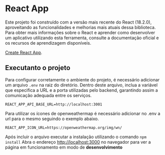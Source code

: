 # React App

Este projeto foi construído com a versão mais recente do React (18.2.0), aproveitando as funcionalidades e melhorias mais atuais dessa biblioteca. Para obter mais informações sobre o React e aprender como desenvolver um aplicativo utilizando esta ferramenta, consulte a documentação oficial e os recursos de aprendizagem disponíveis.

[Create React App](https://github.com/facebook/create-react-app).

## Executanto o projeto

Para configurar corretamente o ambiente do projeto, é necessário adicionar um arquivo `.env` na raiz do diretório. Dentro deste arquivo, inclua a variável que especifica a URL e a porta utilizadas pelo backend, garantindo assim a comunicação adequada entre os serviços.

```
REACT_APP_API_BASE_URL=http://localhost:3001
```

Para utilizar os ícones de openweathermap é necessário adicionar no .env a url para o mesmo seguindo o exemplo abaixo.
```
REACT_APP_ICON_URL=https://openweathermap.org/img/wn/
```



Após incluir o arquivo executar a instalação utilizando o comando `npm install`
Abra o endereço [http://localhost:3000](http://localhost:3000) no navegador para ver a página em funcionamento em modo de **desenvolvimento**